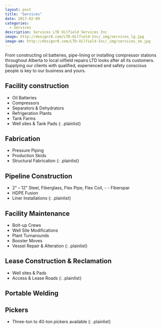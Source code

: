 ```yaml
---
layout: post
title: "Services"
date: 2017-02-09
categories:
  - Services
description: Services LTD Oilfield Services Inc 
image: http://designr8.com/LTD-Oilfield-Inc/_img/services_lg.jpg
image-sm: http://designr8.com/LTD-Oilfield-Inc/_img/services_sm.jpg
---
```


From constructing oil batteries, pipe-lining or installing compressor stations throughout Alberta to local oilfield repairs LTD looks after all its customers. Supplying our clients with qualified, experienced and safety conscious people is key to our business and yours.

## Facility construction

- Oil Batteries
- Compressors
- Separators & Dehydrators
- Refrigeration Plants
- Tank Farms
- Well sites & Tank Pads
{: .plainlist}

## Fabrication 

- Pressure Piping
- Production Skids
- Structural Fabrication
{: .plainlist}

## Pipeline Construction

- 2” – 12” Steel, Fiberglass, Flex Pipe, Flex Coil, - - Fiberspar
- HDPE Fusion
- Liner Installations
{: .plainlist}

## Facility Maintenance

- Bolt-up Crews
- Well Site Modifications
- Plant Turnarounds
- Booster Moves
- Vessel Repair & Alteration
{: .plainlist}

## Lease Construction & Reclamation

- Well sites & Pads
- Access & Lease Roads
{: .plainlist}

## Portable Welding

## Pickers

- Three-ton to 40-ton pickers available
{: .plainlist}
